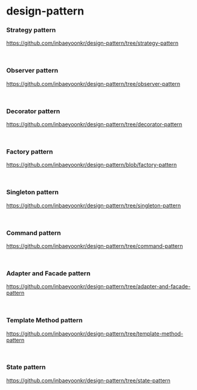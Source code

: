 # design-pattern

### Strategy pattern

https://github.com/inbaeyoonkr/design-pattern/tree/strategy-pattern

<br>

### Observer pattern

https://github.com/inbaeyoonkr/design-pattern/tree/observer-pattern

<br>

### Decorator pattern

https://github.com/inbaeyoonkr/design-pattern/tree/decorator-pattern

<br>

### Factory pattern

https://github.com/inbaeyoonkr/design-pattern/blob/factory-pattern

<br>

### Singleton pattern

https://github.com/inbaeyoonkr/design-pattern/tree/singleton-pattern

<br>

### Command pattern

https://github.com/inbaeyoonkr/design-pattern/tree/command-pattern

<br>

### Adapter and Facade pattern

https://github.com/inbaeyoonkr/design-pattern/tree/adapter-and-facade-pattern

<br>

### Template Method pattern

https://github.com/inbaeyoonkr/design-pattern/tree/template-method-pattern

<br>

### State pattern

https://github.com/inbaeyoonkr/design-pattern/tree/state-pattern
